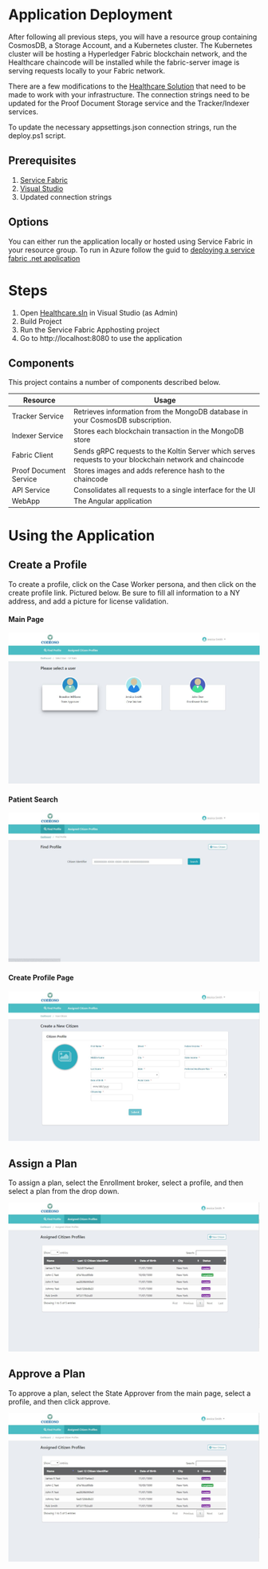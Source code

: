 # Application Deployment
After following all previous steps, you will have a resource group containing CosmosDB, a Storage Account, and a Kubernetes cluster. The Kubernetes cluster will be hosting a Hyperledger Fabric blockchain network, and the Healthcare chaincode will be installed while the fabric-server image is serving requests locally to your Fabric network.

There are a few modifications to the [Healthcare Solution](./src/Healthcare.sln) that need to be made to work with your infrastructure. The connection strings need to be updated for the Proof Document Storage service and the Tracker/Indexer services.

To update the necessary appsettings.json connection strings, run the deploy.ps1 script.

## Prerequisites
1. [Service Fabric](https://docs.microsoft.com/en-us/azure/service-fabric/service-fabric-get-started)
2. [Visual Studio](https://visualstudio.microsoft.com/)
3. Updated connection strings

## Options
You can either run the application locally or hosted using Service Fabric in your resource group. To run in Azure follow the guid to [deploying a service fabric .net application](https://docs.microsoft.com/en-us/azure/service-fabric/service-fabric-tutorial-deploy-app-to-party-cluster)

# Steps
1. Open [Healthcare.sln](./src/Healthcare.sln) in Visual Studio (as Admin)
2. Build Project
3. Run the Service Fabric Apphosting project
4. Go to http://localhost:8080 to use the application

## Components
This project contains a number of components described below.

| Resource              | Usage                                                                                     |
|-----------------------|-------------------------------------------------------------------------------------------|
| Tracker Service  | Retrieves information from the MongoDB database in your CosmosDB subscription.          |
| Indexer Service  | Stores each blockchain transaction in the MongoDB store|                                                     |
| Fabric Client               | Sends gRPC requests to the Koltin Server which serves requests to your blockchain network and chaincode                                                    |
| Proof Document Service               | Stores images and adds reference hash to the chaincode                                                    |
| API Service               | Consolidates all requests to a single interface for the UI                                                    |
| WebApp               | The Angular application                                                    |

 # Using the Application

 ## Create a Profile

To create a profile, click on the Case Worker persona, and then click on the create profile link. Pictured below. Be sure to fill all information to a NY address, and add a picture for license validation.

#### Main Page
 ![Main Page](../References/main_page.JPG)


#### Patient Search
 ![Search](../References/case_worker.JPG)

#### Create Profile Page
 ![Create Profile](../References/create_profile.JPG)
 
## Assign a Plan

To assign a plan, select the Enrollment broker, select a profile, and then select a plan from the drop down.

![Select Prifle](../References/select_citizen.JPG)

## Approve a Plan

To approve a plan, select the State Approver from the main page, select a profile, and then click approve.

![Select Profile](../References/select_citizen.JPG)
